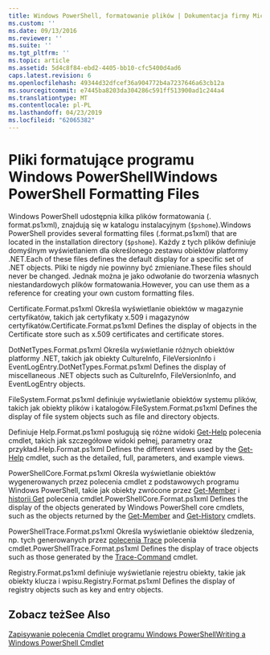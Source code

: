 ```yaml
---
title: Windows PowerShell, formatowanie plików | Dokumentacja firmy Microsoft
ms.custom: ''
ms.date: 09/13/2016
ms.reviewer: ''
ms.suite: ''
ms.tgt_pltfrm: ''
ms.topic: article
ms.assetid: 5d4c8f84-ebd2-4405-bb10-cfc5400d4ad6
caps.latest.revision: 6
ms.openlocfilehash: 49344d32dfcef36a904772b4a7237646a63cb12a
ms.sourcegitcommit: e7445ba8203da304286c591ff513900ad1c244a4
ms.translationtype: MT
ms.contentlocale: pl-PL
ms.lasthandoff: 04/23/2019
ms.locfileid: "62065382"
---
```

# <a name="windows-powershell-formatting-files"></a><span data-ttu-id="a6469-102">Pliki formatujące programu Windows PowerShell</span><span class="sxs-lookup"><span data-stu-id="a6469-102">Windows PowerShell Formatting Files</span></span>

<span data-ttu-id="a6469-103">Windows PowerShell udostępnia kilka plików formatowania (. format.ps1xml), znajdują się w katalogu instalacyjnym (`$pshome`).</span><span class="sxs-lookup"><span data-stu-id="a6469-103">Windows PowerShell provides several formatting files (.format.ps1xml) that are located in the installation directory (`$pshome`).</span></span> <span data-ttu-id="a6469-104">Każdy z tych plików definiuje domyślnym wyświetlaniem dla określonego zestawu obiektów platformy .NET.</span><span class="sxs-lookup"><span data-stu-id="a6469-104">Each of these files defines the default display for a specific set of .NET objects.</span></span> <span data-ttu-id="a6469-105">Pliki te nigdy nie powinny być zmieniane.</span><span class="sxs-lookup"><span data-stu-id="a6469-105">These files should never be changed.</span></span> <span data-ttu-id="a6469-106">Jednak można je jako odwołanie do tworzenia własnych niestandardowych plików formatowania.</span><span class="sxs-lookup"><span data-stu-id="a6469-106">However, you can use them as a reference for creating your own custom formatting files.</span></span>

<span data-ttu-id="a6469-107">Certificate.Format.ps1xml Określa wyświetlanie obiektów w magazynie certyfikatów, takich jak certyfikaty x.509 i magazynów certyfikatów.</span><span class="sxs-lookup"><span data-stu-id="a6469-107">Certificate.Format.ps1xml Defines the display of objects in the Certificate store such as x.509 certificates and certificate stores.</span></span>

<span data-ttu-id="a6469-108">DotNetTypes.Format.ps1xml Określa wyświetlanie różnych obiektów platformy .NET, takich jak obiekty CultureInfo, FileVersionInfo i EventLogEntry.</span><span class="sxs-lookup"><span data-stu-id="a6469-108">DotNetTypes.Format.ps1xml Defines the display of miscellaneous .NET objects such as CultureInfo, FileVersionInfo, and EventLogEntry objects.</span></span>

<span data-ttu-id="a6469-109">FileSystem.Format.ps1xml definiuje wyświetlanie obiektów systemu plików, takich jak obiekty plików i katalogów.</span><span class="sxs-lookup"><span data-stu-id="a6469-109">FileSystem.Format.ps1xml Defines the display of file system objects such as file and directory objects.</span></span>

<span data-ttu-id="a6469-110">Definiuje Help.Format.ps1xml posługują się różne widoki [Get-Help](/powershell/module/Microsoft.PowerShell.Core/Get-Help) polecenia cmdlet, takich jak szczegółowe widoki pełnej, parametry oraz przykład.</span><span class="sxs-lookup"><span data-stu-id="a6469-110">Help.Format.ps1xml Defines the different views used by the [Get-Help](/powershell/module/Microsoft.PowerShell.Core/Get-Help) cmdlet, such as the detailed, full, parameters, and example views.</span></span>

<span data-ttu-id="a6469-111">PowerShellCore.Format.ps1xml Określa wyświetlanie obiektów wygenerowanych przez polecenia cmdlet z podstawowych programu Windows PowerShell, takie jak obiekty zwrócone przez [Get-Member](/powershell/module/Microsoft.PowerShell.Utility/Get-Member) i [historii Get](/powershell/module/Microsoft.PowerShell.Core/Get-History) polecenia cmdlet.</span><span class="sxs-lookup"><span data-stu-id="a6469-111">PowerShellCore.Format.ps1xml Defines the display of the objects generated by Windows PowerShell core cmdlets, such as the objects returned by the [Get-Member](/powershell/module/Microsoft.PowerShell.Utility/Get-Member) and [Get-History](/powershell/module/Microsoft.PowerShell.Core/Get-History) cmdlets.</span></span>

<span data-ttu-id="a6469-112">PowerShellTrace.Format.ps1xml Określa wyświetlanie obiektów śledzenia, np. tych generowanych przez [polecenia Trace](/powershell/module/Microsoft.PowerShell.Utility/Trace-Command) polecenia cmdlet.</span><span class="sxs-lookup"><span data-stu-id="a6469-112">PowerShellTrace.Format.ps1xml Defines the display of trace objects such as those generated by the [Trace-Command](/powershell/module/Microsoft.PowerShell.Utility/Trace-Command) cmdlet.</span></span>

<span data-ttu-id="a6469-113">Registry.Format.ps1xml definiuje wyświetlanie rejestru obiekty, takie jak obiekty klucza i wpisu.</span><span class="sxs-lookup"><span data-stu-id="a6469-113">Registry.Format.ps1xml Defines the display of registry objects such as key and entry objects.</span></span>

## <a name="see-also"></a><span data-ttu-id="a6469-114">Zobacz też</span><span class="sxs-lookup"><span data-stu-id="a6469-114">See Also</span></span>

[<span data-ttu-id="a6469-115">Zapisywanie polecenia Cmdlet programu Windows PowerShell</span><span class="sxs-lookup"><span data-stu-id="a6469-115">Writing a Windows PowerShell Cmdlet</span></span>](../cmdlet/writing-a-windows-powershell-cmdlet.md)
